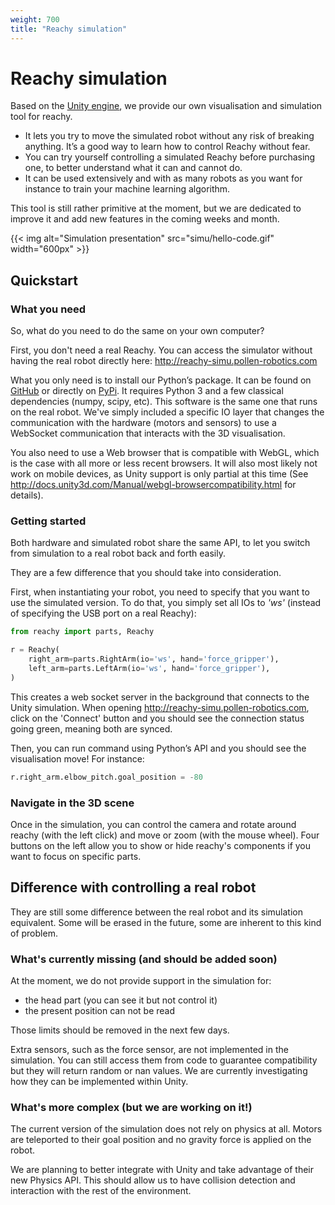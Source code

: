 ```yaml
---
weight: 700
title: "Reachy simulation"
---
```


# Reachy simulation

Based on the [Unity engine](https://unity.com), we provide our own visualisation and simulation tool for reachy. 

* It lets you try to move the simulated robot without any risk of breaking anything. It’s a good way to learn how to control Reachy without fear.
* You can try yourself controlling a simulated Reachy before purchasing one, to better understand what it can and cannot do.
* It can be used extensively and with as many robots as you want for instance to train your machine learning algorithm.

This tool is still rather primitive at the moment, but we are dedicated to improve it and add new features in the coming weeks and month.

{{< img alt="Simulation presentation" src="simu/hello-code.gif" width="600px" >}}

## Quickstart

### What you need

So, what do you need to do the same on your own computer?

First, you don't need a real Reachy. You can access the simulator without having the real robot directly here: http://reachy-simu.pollen-robotics.com

What you only need is to install our Python’s package. It can be found on [GitHub](https://github.com/pollen-robotics/reachy) or directly on [PyPi](https://pypi.org/project/reachy/). It requires Python 3 and a few classical dependencies (numpy, scipy, etc). This software is the same one that runs on the real robot. We've simply included a specific IO layer that changes the communication with the hardware (motors and sensors) to use a WebSocket communication that interacts with the 3D visualisation.

You also need to use a Web browser that is compatible with WebGL, which is the case with all more or less recent browsers. It will also most likely not work on mobile devices, as Unity support is only partial at this time (See http://docs.unity3d.com/Manual/webgl-browsercompatibility.html for details).

### Getting started

Both hardware and simulated robot share the same API, to let you switch from simulation to a real robot back and forth easily.

They are a few difference that you should take into consideration.

First, when instantiating your robot, you need to specify that you want to use the simulated version. To do that, you simply set all IOs to _'ws'_ (instead of specifying the USB port on a real Reachy):

```python
from reachy import parts, Reachy

r = Reachy(
    right_arm=parts.RightArm(io='ws', hand='force_gripper'),
    left_arm=parts.LeftArm(io='ws', hand='force_gripper'),
)
```

This creates a web socket server in the background that connects to the Unity simulation. When opening http://reachy-simu.pollen-robotics.com, click on the 'Connect' button and you should see the connection status going green, meaning both are synced.

Then, you can run command using Python’s API and you should see the visualisation move!
For instance:

```python
r.right_arm.elbow_pitch.goal_position = -80
```

### Navigate in the 3D scene

Once in the simulation, you can control the camera and rotate around reachy (with the left click) and move or zoom (with the mouse wheel).
Four buttons on the left allow you to show or hide reachy's components if you want to focus on specific parts.

## Difference with controlling a real robot

They are still some difference between the real robot and its simulation equivalent. Some will be erased in the future, some are inherent to this kind of problem.

### What's currently missing (and should be added soon)

At the moment, we do not provide support in the simulation for:

* the head part (you can see it but not control it)
* the present position can not be read

Those limits should be removed in the next few days.

Extra sensors, such as the force sensor, are not implemented in the simulation. You can still access them from code to guarantee compatibility but they will return random or nan values. We are currently investigating how they can be implemented within Unity.

### What's more complex (but we are working on it!)

The current version of the simulation does not rely on physics at all. Motors are teleported to their goal position and no gravity force is applied on the robot.

We are planning to better integrate with Unity and take advantage of their new Physics API. This should allow us to have collision detection and interaction with the rest of the environment.
